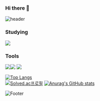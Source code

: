 ### Hi there 👋

![header](https://capsule-render.vercel.app/api?type=waving&color=B897FF&height=300&section=header&text=Yushin%20Nam&fontSize=90) 


### Studying

<img src="https://img.shields.io/badge/Python-3766AB?style=flat-square&logo=Python&logoColor=white"/></a>

### Tools
<img src="https://img.shields.io/badge/VisualStudio-5C2D91?style=flat-square&logo=VisualStudio&logoColor=white"/><img src="https://img.shields.io/badge/VisualStudioCode-007ACC?style=flat-square&logo=VisualStudioCode&logoColor=white"/>
<img src="https://img.shields.io/badge/Unity-000000?style=flat-square&logo=Unity&logoColor=black"/>

[![Top Langs](https://github-readme-stats.vercel.app/api/top-langs/?username=yushinnam)](https://github.com/yushinnam/github-readme-stats)  
[![Solved.ac프로필](http://mazassumnida.wtf/api/v2/generate_badge?boj=jhl214095)](https://solved.ac/jhl2140)
[![Anurag's GitHub stats](https://github-readme-stats.vercel.app/api?username=yushinnam)](https://github.com/yushinnam/github-readme-stats)


![Footer](https://capsule-render.vercel.app/api?type=waving&color=B897FF&height=200&section=footer)
